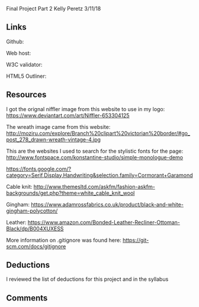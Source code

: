 Final Project Part 2
Kelly Peretz
3/11/18

## Links
Github: 

Web host: 

W3C validator: 

HTML5 Outliner:

## Resources
I got the orignal niffler image from this website to use in my logo: https://www.deviantart.com/art/Niffler-653304125

The wreath image came from this website:
http://moziru.com/explore/Branch%20clipart%20victorian%20border/#go_post_278_drawn-wreath-vintage-4.jpg

This are the websites I used to search for the stylistic fonts for the page: http://www.fontspace.com/konstantine-studio/simple-monologue-demo

https://fonts.google.com/?category=Serif,Display,Handwriting&selection.family=Cormorant+Garamond

Cable knit: http://www.themesltd.com/askfm/fashion-askfm-backgrounds/get.php?theme=white_cable_knit_wool

Gingham: https://www.adamrossfabrics.co.uk/product/black-and-white-gingham-polycotton/

Leather: https://www.amazon.com/Bonded-Leather-Recliner-Ottoman-Black/dp/B004XUXESS

More information on .gitignore was found here:
https://git-scm.com/docs/gitignore


## Deductions

I reviewed the list of deductions for this project and in the syllabus

## Comments
